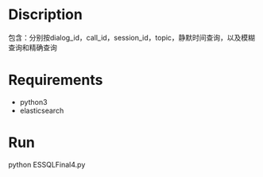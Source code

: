# Discription

包含：分别按dialog_id，call_id，session_id，topic，静默时间查询，以及模糊查询和精确查询

# Requirements
- python3
- elasticsearch

# Run
python ESSQLFinal4.py 


